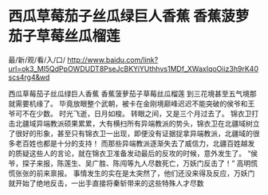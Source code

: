 # 西瓜草莓茄子丝瓜绿巨人香蕉 香蕉菠萝茄子草莓丝瓜榴莲

最/新/观/看/入/口/ http://www.baidu.com/link?url=ok3_Ml5QdPpOWDUDT8PseJcBKYiYUthhvs1MDf_XWaxIqoOiiz3h9rK40scs4rg4&wd

西瓜草莓茄子丝瓜绿巨人香蕉 香蕉菠萝茄子草莓丝瓜榴莲
到三花境甚至五气境那就需要机缘了。
    毕竟放眼整个武朝，被卡在金刚境巅峰迟迟不能突破的侯爷和王爷可不在少数。
    时光飞逝，日月如梭。
    转眼之间，又是三个月过去了。
    锦衣卫打击北疆域异端教派硕果累累，大有横扫所有异端教派的势头，锦衣卫在北疆域树立了很好的形象，甚至只有锦衣卫一出现，即便没有证据捉拿异端教派，北疆域的很多老百姓也都是十分的支持！
    而那些异端教派逐渐失去了威信力，北疆百姓越发的质疑这些人的言论，就在锦衣卫准备发动最后的反攻的时候，意外发生了。
    “侯爷，探子来报，陈莲生、吴广胜、陈闯等九人尽数死亡，万妖门反击了！”
    高明慌慌张张的前来禀报。
    事情发生的实在是太突然了，他们还没来得及反应，万妖门就开始了绝地反击，一出手直接将秦斩带来的这些特殊人才尽数
